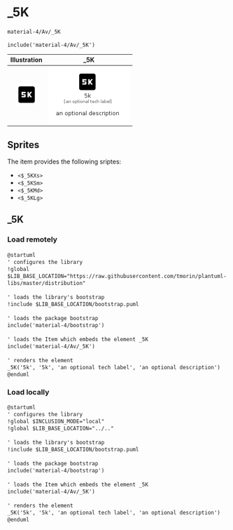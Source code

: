 # _5K


```text
material-4/Av/_5K
```

```text
include('material-4/Av/_5K')
```



| Illustration | _5K |
| :---: | :---: |
| ![illustration for Illustration](../../material-4/Av/_5K.png) | ![illustration for _5K](../../material-4/Av/_5K.Local.png) |



## Sprites
The item provides the following sriptes:

- `<$_5KXs>`
- `<$_5KSm>`
- `<$_5KMd>`
- `<$_5KLg>`





## _5K

### Load remotely
```plantuml
@startuml
' configures the library
!global $LIB_BASE_LOCATION="https://raw.githubusercontent.com/tmorin/plantuml-libs/master/distribution"

' loads the library's bootstrap
!include $LIB_BASE_LOCATION/bootstrap.puml

' loads the package bootstrap
include('material-4/bootstrap')

' loads the Item which embeds the element _5K
include('material-4/Av/_5K')

' renders the element
_5K('5k', '5k', 'an optional tech label', 'an optional description')
@enduml
```

### Load locally
```plantuml
@startuml
' configures the library
!global $INCLUSION_MODE="local"
!global $LIB_BASE_LOCATION="../.."

' loads the library's bootstrap
!include $LIB_BASE_LOCATION/bootstrap.puml

' loads the package bootstrap
include('material-4/bootstrap')

' loads the Item which embeds the element _5K
include('material-4/Av/_5K')

' renders the element
_5K('5k', '5k', 'an optional tech label', 'an optional description')
@enduml
```

